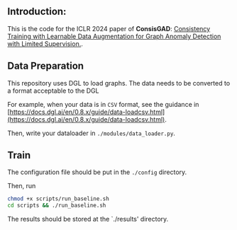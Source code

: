 

## Introduction:
This is the code for the ICLR 2024 paper of **ConsisGAD**: [Consistency Training with Learnable Data Augmentation for Graph Anomaly Detection with Limited Supervision.](https://openreview.net/forum?id=elMKXvhhQ9). 


## Data Preparation

This repository uses DGL to load graphs. The data needs to be converted to a format acceptable to the DGL

For example, when your data is in `CSV` format, see the guidance in [https://docs.dgl.ai/en/0.8.x/guide/data-loadcsv.html](https://docs.dgl.ai/en/0.8.x/guide/data-loadcsv.html). 

Then, write your dataloader in `./modules/data_loader.py`. 


## Train

The configuration file should be put in the `./config` directory. 

Then, run

```bash
chmod +x scripts/run_baseline.sh
cd scripts && ./run_baseline.sh
```

The results should be stored at the `./results' directory. 




